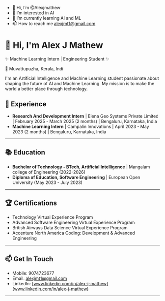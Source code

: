 - 👋 Hi, I’m @Alexjmathew
- 👀 I’m interested in AI
- 🌱 I’m currently learning  AI and ML
- 📫 How to reach me alexjmt1@gmail.com

# 👋 Hi, I'm Alex J Mathew

✨ Machine Learning Intern | Engineering Student ✨

📍 Muvattupuzha, Kerala, Indi

I'm an Artificial Intelligence and Machine Learning student passionate about shaping the future of AI and Machine Learning. My mission is to make the world a better place through technology.


## 💼 Experience

* **Research And Development Intern** | Elena Geo Systems Private Limited | February 2025 - March 2025 (2 months) | Bengaluru, Karnataka, India
* **Machine Learning Intern** | Campalin Innovations | April 2023 - May 2023 (2 months) | Bengaluru, Karnataka, India

---

## 📚 Education

* **Bachelor of Technology - BTech, Artificial Intelligence** | Mangalam college of Engineering (2022-2026)
* **Diploma of Education, Software Engineering** | European Open University (May 2023 - July 2023)

---

## 🏆 Certifications

* Technology Virtual Experience Program
* Advanced Software Engineering Virtual Experience Program
* British Airways Data Science Virtual Experience Program
* Accenture North America Coding: Development & Advanced Engineering

---

## 📫 Get In Touch

* Mobile: 9074723677
* Email: alexjmt1@gmail.com
* LinkedIn: [www.linkedin.com/in/alex-j-mathew](www.linkedin.com/in/alex-j-mathew)

---

